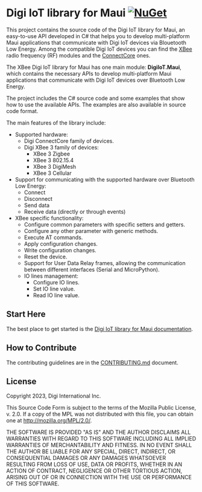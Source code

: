 # Digi IoT library for Maui [ ![NuGet](https://img.shields.io/nuget/v/DigiIoT.Maui)](https://www.nuget.org/packages/DigiIoT.Maui/)

This project contains the source code of the Digi IoT library for Maui, an
easy-to-use API developed in C# that helps you to develop multi-platform Maui
applications that communicate with Digi IoT devices via Blouetooth Low Energy.
Among the compatible Digi IoT devices you can find the 
[XBee](http://www.digi.com/xbee/) radio frequency (RF) modules and the
[ConnectCore](http://www.digi.com/connectcore/) ones.

The XBee Digi IoT library for Maui has one main module: **DigiIoT.Maui**, which
contains the necessary APIs to develop multi-platform Maui applications that
communicate with Digi IoT devices over Bluetooth Low Energy.

The project includes the C# source code and some examples that show how to
use the available APIs. The examples are also available in source code format.

The main features of the library include:

* Supported hardware:
  * Digi ConnectCore family of devices.
  * Digi XBee 3 family of devices:
    * XBee 3 Zigbee
    * XBee 3 802.15.4
    * XBee 3 DigiMesh
    * XBee 3 Cellular
* Support for communicating with the supported hardware over Bluetooth Low
Energy:
  * Connect
  * Disconnect
  * Send data
  * Receive data (directly or through events)  
* XBee specific functionality:
  * Configure common parameters with specific setters and getters.
  * Configure any other parameter with generic methods.
  * Execute AT commands.
  * Apply configuration changes.
  * Write configuration changes.
  * Reset the device.
  * Support for User Data Relay frames, allowing the communication between
different interfaces (Serial and MicroPython).
  * IO lines management:
    * Configure IO lines.
    * Set IO line value.
    * Read IO line value.


## Start Here

The best place to get started is the 
[Digi IoT library for Maui documentation](TBD).


## How to Contribute

The contributing guidelines are in the 
[CONTRIBUTING.md](https://github.com/digidotcom/digi-iot-maui/blob/master/CONTRIBUTING.md) 
document.


## License

Copyright 2023, Digi International Inc.

This Source Code Form is subject to the terms of the Mozilla Public
License, v. 2.0. If a copy of the MPL was not distributed with this
file, you can obtain one at http://mozilla.org/MPL/2.0/.

THE SOFTWARE IS PROVIDED "AS IS" AND THE AUTHOR DISCLAIMS ALL WARRANTIES
WITH REGARD TO THIS SOFTWARE INCLUDING ALL IMPLIED WARRANTIES OF
MERCHANTABILITY AND FITNESS. IN NO EVENT SHALL THE AUTHOR BE LIABLE FOR
ANY SPECIAL, DIRECT, INDIRECT, OR CONSEQUENTIAL DAMAGES OR ANY DAMAGES
WHATSOEVER RESULTING FROM LOSS OF USE, DATA OR PROFITS, WHETHER IN AN
ACTION OF CONTRACT, NEGLIGENCE OR OTHER TORTIOUS ACTION, ARISING OUT OF
OR IN CONNECTION WITH THE USE OR PERFORMANCE OF THIS SOFTWARE.
